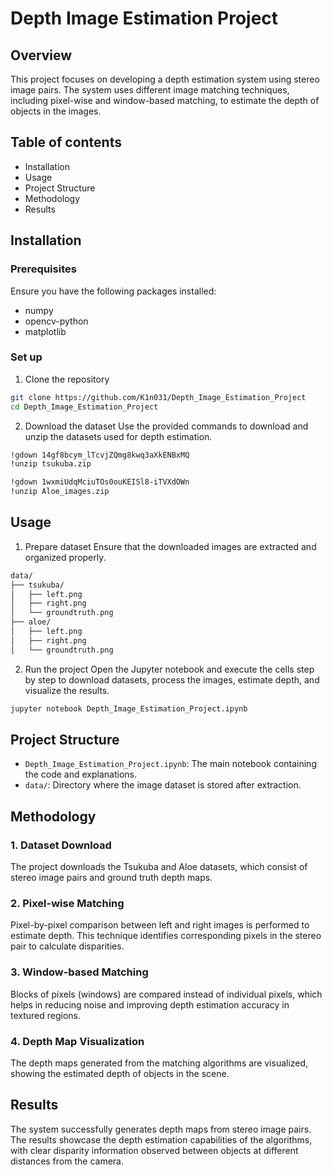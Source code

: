 # Depth Image Estimation Project

## Overview
This project focuses on developing a depth estimation system using stereo image pairs. The system uses different image matching techniques, including pixel-wise and window-based matching, to estimate the depth of objects in the images.

## Table of contents
* Installation
* Usage
* Project Structure
* Methodology
* Results

## Installation
### Prerequisites
Ensure you have the following packages installed:
* numpy
* opencv-python
* matplotlib

### Set up
1. Clone the repository
```bash
git clone https://github.com/K1n031/Depth_Image_Estimation_Project
cd Depth_Image_Estimation_Project
```
2. Download the dataset
Use the provided commands to download and unzip the datasets used for depth estimation.
```bash
!gdown 14gf8bcym_lTcvjZQmg8kwq3aXkENBxMQ
!unzip tsukuba.zip

!gdown 1wxmiUdqMciuTOs0ouKEISl8-iTVXdOWn
!unzip Aloe_images.zip
```

## Usage
1. Prepare dataset
Ensure that the downloaded images are extracted and organized properly.
```bash
data/
├── tsukuba/
│   ├── left.png
│   ├── right.png
│   └── groundtruth.png
├── aloe/
│   ├── left.png
│   ├── right.png
│   └── groundtruth.png
```
2. Run the project
Open the Jupyter notebook and execute the cells step by step to download datasets, process the images, estimate depth, and visualize the results.
```bash
jupyter notebook Depth_Image_Estimation_Project.ipynb
```

## Project Structure
* `Depth_Image_Estimation_Project.ipynb`: The main notebook containing the code and explanations.
* `data/`: Directory where the image dataset is stored after extraction.

## Methodology
### 1. Dataset Download
The project downloads the Tsukuba and Aloe datasets, which consist of stereo image pairs and ground truth depth maps.
### 2. Pixel-wise Matching
Pixel-by-pixel comparison between left and right images is performed to estimate depth. This technique identifies corresponding pixels in the stereo pair to calculate disparities.
### 3. Window-based Matching
Blocks of pixels (windows) are compared instead of individual pixels, which helps in reducing noise and improving depth estimation accuracy in textured regions.
### 4. Depth Map Visualization
The depth maps generated from the matching algorithms are visualized, showing the estimated depth of objects in the scene.

## Results
The system successfully generates depth maps from stereo image pairs. The results showcase the depth estimation capabilities of the algorithms, with clear disparity information observed between objects at different distances from the camera.
